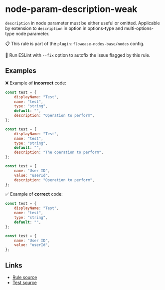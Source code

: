 [//]: # "File generated from a template. Do not edit this file directly."

# node-param-description-weak

`description` in node parameter must be either useful or omitted. Applicable by extension to `description` in option in options-type and multi-options-type node parameter.

📋 This rule is part of the `plugin:flowease-nodes-base/nodes` config.

🔧 Run ESLint with `--fix` option to autofix the issue flagged by this rule.

## Examples

❌ Example of **incorrect** code:

```js
const test = {
	displayName: "Test",
	name: "test",
	type: "string",
	default: "",
	description: "Operation to perform",
};

const test = {
	displayName: "Test",
	name: "test",
	type: "string",
	default: "",
	description: "The operation to perform",
};

const test = {
	name: "User ID",
	value: "userId",
	description: "Operation to perform",
};
```

✅ Example of **correct** code:

```js
const test = {
	displayName: "Test",
	name: "test",
	type: "string",
	default: "",
};

const test = {
	name: "User ID",
	value: "userId",
};
```

## Links

- [Rule source](../../lib/rules/node-param-description-weak.ts)
- [Test source](../../tests/node-param-description-weak.test.ts)
